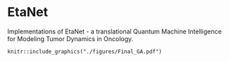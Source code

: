 # EtaNet
Implementations of EtaNet - a translational Quantum Machine Intelligence for Modeling Tumor Dynamics in Oncology.
```{r, out.width="0.3\\linewidth", include=TRUE, fig.align="center", fig.cap=c("your caption"), echo=FALSE}
knitr::include_graphics("./figures/Final_GA.pdf")
```



